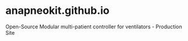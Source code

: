 # anapneokit.github.io
Open-Source Modular multi-patient  controller for ventilators - Production Site
